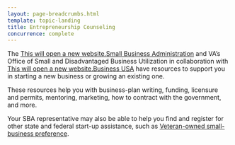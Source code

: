 ```yaml
---
layout: page-breadcrumbs.html
template: topic-landing
title: Entrepreneurship Counseling
concurrence: complete
---
```


<div class="va-introtext">

The <a href="https://www.sba.gov/content/veteran-service-disabled-veteran-owned"><span class="usa-sr-only">This will open a new website.</span>Small Business Administration</a> and VA’s Office of Small and Disadvantaged Business Utilization in collaboration with <a href="http://business.usa.gov/"><span class="usa-sr-only">This will open a new website.</span>Business USA</a> have resources to support you in starting a new business or growing an existing one.

</div>

These resources help you with business-plan writing, funding, licensure and permits, mentoring, marketing, how to contract with the government, and more.

Your SBA representative may also be able to help you find and register for other state and federal start-up assistance, such as [Veteran-owned small-business preference](/employment/job-seekers/service-disabled/).
